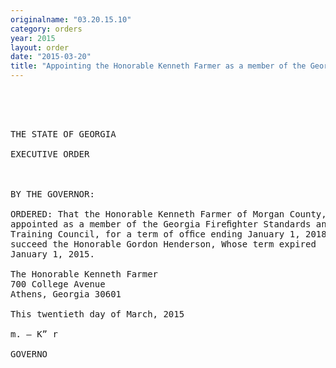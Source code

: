 ```yaml
---
originalname: "03.20.15.10"
category: orders
year: 2015
layout: order
date: "2015-03-20"
title: "Appointing the Honorable Kenneth Farmer as a member of the Georgia Firefighter Standards and Training Council"
---
```

<pre>
    

 

THE STATE OF GEORGIA

EXECUTIVE ORDER

 

BY THE GOVERNOR:

ORDERED: That the Honorable Kenneth Farmer of Morgan County, Georgia, is
appointed as a member of the Georgia Fireﬁghter Standards and
Training Council, for a term of ofﬁce ending January 1, 2018, to
succeed the Honorable Gordon Henderson, Whose term expired
January 1, 2015.

The Honorable Kenneth Farmer
700 College Avenue
Athens, Georgia 30601

This twentieth day of March, 2015

m. — K” r

GOVERNO

     

    
    

 

</pre>

